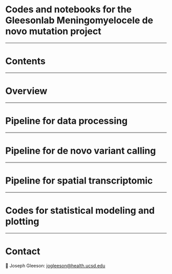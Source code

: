 # Codes and notebooks for the Gleesonlab Meningomyelocele de novo mutation project

-------------------------------------

# Contents

-------------------------------------

# Overview

-------------------------------------

# Pipeline for data processing

-------------------------------------

# Pipeline for de novo variant calling

-------------------------------------

# Pipeline for spatial transcriptomic

-------------------------------------

# Codes for statistical modeling and plotting

-------------------------------------

# Contact

:email: Joseph Gleeson: [jogleeson@health.ucsd.edu](mailto:jogleeson@health.ucsd.edu) 
